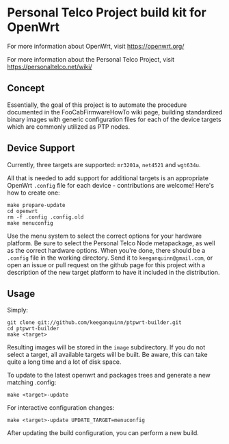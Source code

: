 Personal Telco Project build kit for OpenWrt
============================================

For more information about OpenWrt, visit https://openwrt.org/

For more information about the Personal Telco Project, visit
https://personaltelco.net/wiki/

Concept
-------

Essentially, the goal of this project is to automate the procedure
documented in the FooCabFirmwareHowTo wiki page, building standardized
binary images with generic configuration files for each of the device
targets which are commonly utilized as PTP nodes.

Device Support
--------------

Currently, three targets are supported: `mr3201a`, `net4521` and `wgt634u`.

All that is needed to add support for additional targets is an appropriate
OpenWrt `.config` file for each device - contributions are welcome! Here's how
to create one:

    make prepare-update
    cd openwrt
    rm -f .config .config.old
    make menuconfig

Use the menu system to select the correct options for your hardware platform.
Be sure to select the Personal Telco Node metapackage, as well as the correct
hardware options. When you're done, there should be a `.config` file in the
working directory. Send it to `keeganquinn@gmail.com`, or open an issue or pull
request on the github page for this project with a description of the new
target platform to have it included in the distribution.

Usage
-----

Simply:

    git clone git://github.com/keeganquinn/ptpwrt-builder.git
    cd ptpwrt-builder
    make <target>

Resulting images will be stored in the `image` subdirectory. If you do not
select a target, all available targets will be built. Be aware, this can take
quite a long time and a lot of disk space.

To update to the latest openwrt and packages trees and generate a new
matching .config:

    make <target>-update

For interactive configuration changes:

    make <target>-update UPDATE_TARGET=menuconfig

After updating the build configuration, you can perform a new build.
